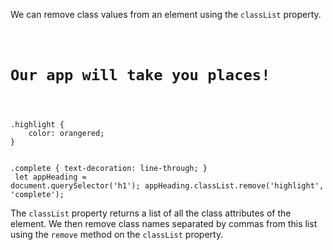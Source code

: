 We can remove class values from an
element using the `classList` property.

<codeblock language="javascript" type="lesson">
<code>
<panel language="html">
<h1 class="highlight complete">Our app will take you places!</h1>
</panel>
<panel language="css">
.highlight {
    color: orangered;
}

.complete {
    text-decoration: line-through;
}
</panel>
<panel language="javascript">
let appHeading = document.querySelector('h1');
appHeading.classList.remove('highlight', 'complete');
</panel>
</code>
</codeblock>

The `classList` property returns a list
of all the class attributes of the element.
We then remove class names separated by commas
from this list using the
`remove` method on the `classList` property.
